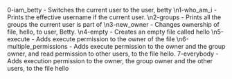 0-iam_betty - Switches the current user to the user, betty 
\n1-who_am_i - Prints the effective username if the current user.
\n2-groups - Prints all the groups the current user is part of
\n3-new_owner - Changes ownership of file, hello, to user, Betty.
\n4-empty - Creates an empty file called hello
\n5-execute - Adds execute permission to the owner of the file
\n6-multiple_permissions - Adds execute permission to the owner and the group owner, and read permission to other users, to the file hello.
7-everybody - Adds execution permission to the owner, the group owner and the other users, to the file hello
